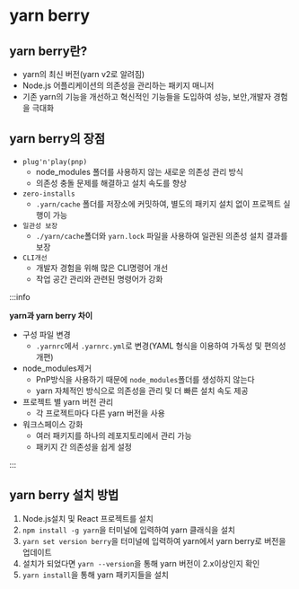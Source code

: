 # yarn berry

## yarn berry란?

- yarn의 최신 버전(yarn v2로 알려짐)
- Node.js 어플리케이션의 의존성을 관리하는 패키지 매니저
- 기존 yarn의 기능을 개선하고 혁신적인 기능들을 도입하여 성능, 보안,개발자 경험을 극대화

## yarn berry의 장점

- `plug'n'play(pnp)`
  - node_modules 폴더를 사용하지 않는 새로운 의존성 관리 방식
  - 의존성 충돌 문제를 해결하고 설치 속도를 향상
- `zero-installs`
  - `.yarn/cache` 폴더를 저장소에 커밋하여, 별도의 패키지 설치 없이 프로젝트 실행이 가능
- `일관성 보장`
  - `./yarn/cache`폴더와 `yarn.lock` 파일을 사용하여 일관된 의존성 설치 결과를 보장
- `CLI개선`
  - 개발자 경험을 위해 많은 CLI명령어 개선
  - 작업 공간 관리와 관련된 명령어가 강화

:::info

**yarn과 yarn berry 차이**

- 구성 파일 변경
  - `.yarnrc`에서 `.yarnrc.yml`로 변경(YAML 형식을 이용하여 가독성 및 편의성 개편)
- node_modules제거
  - PnP방식을 사용하기 때문에 `node_modules`폴더를 생성하지 않는다
  - yarn 자체적인 방식으로 의존성을 관리 및 더 빠른 설치 속도 제공
- 프로젝트 별 yarn 버전 관리
  - 각 프로젝트마다 다른 yarn 버전을 사용
- 워크스페이스 강화
  - 여러 패키지를 하나의 레포지토리에서 관리 가능
  - 패키지 간 의존성을 쉽게 설정

:::

## yarn berry 설치 방법

1. Node.js설치 및 React 프로젝트를 설치
2. `npm install -g yarn`을 터미널에 입력하여 yarn 클래식을 설치
3. `yarn set version berry`을 터미널에 입력하여 yarn에서 yarn berry로 버전을 업데이트
4. 설치가 되었다면 `yarn --version`을 통해 yarn 버전이 2.x이상인지 확인
5. `yarn install`을 통해 yarn 패키지들을 설치
